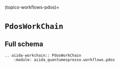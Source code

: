 (topics-workflows-pdos)=

# `PdosWorkChain`

## Full schema

```{eval-rst}
.. aiida-workchain:: PdosWorkChain
    :module: aiida_quantumespresso.workflows.pdos
```
